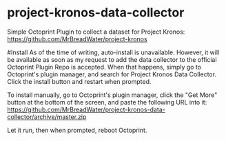 # project-kronos-data-collector
Simple Octoprint Plugin to collect a dataset for Project Kronos: https://github.com/MrBreadWater/project-kronos

#Install
As of the time of writing, auto-install is unavailable. However, it will be available as soon as my request to add the data collector to the official Octoprint Plugin Repo is accepted. When that happens, simply go to Octoprint's plugin manager, and search for Project Kronos Data Collector. Click the install button and restart when prompted.

To install manually, go to Octoprint's plugin manager, click the "Get More" button at the bottom of the screen, and paste the following URL into it: https://github.com/MrBreadWater/project-kronos-data-collector/archive/master.zip

Let it run, then when prompted, reboot Octoprint.
